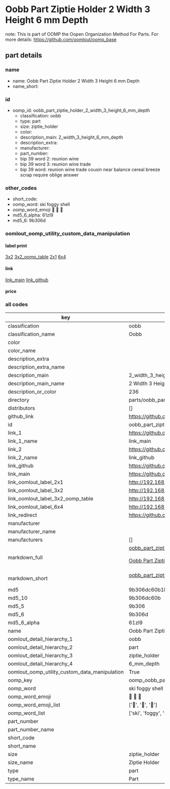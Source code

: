 # Oobb Part Ziptie Holder 2 Width 3 Height 6 mm Depth  

note: This is part of OOMP the Oopen Organization Method For Parts. For more details: https://github.com/oomlout/oomp_base

##  part details
  







### name
* name: Oobb Part Ziptie Holder 2 Width 3 Height 6 mm Depth
* name_short: 
### id
* oomp_id: oobb_part_ziptie_holder_2_width_3_height_6_mm_depth
  * classification: oobb
  * type: part
  * size: ziptie_holder
  * color: 
  * description_main: 2_width_3_height_6_mm_depth
  * description_extra: 
  * manufacturer: 
  * part_number: 
  * bip 39 word 2: reunion wine
  * bip 39 word 3: reunion wine trade
  * bip 39 word: reunion wine trade cousin near balance cereal breeze scrap require oblige answer

### other_codes
* short_code: 
* oomp_word: ski foggy shell
* oomp_word_emoji :ski: :foggy: :shell:
* md5_6_alpha: 61zl9
* md5_6: 9b306d






### oomlout_oomp_utility_custom_data_manipulation
#### label print
[3x2](http://192.168.1.245:1112/?label=oomp%2061zl9)
[3x2_oomp_table](http://192.168.1.108:1112/?label=oomp%2061zl9)
[2x1](http://192.168.1.242:1112/?label=oomp%2061zl9)
[6x4](http://192.168.1.55:1112/?label=oomp%2061zl9)    

#### link

[link_main](https://github.com/oomlout/oomlout_oomp_version_1_messy/tree/main/parts/oobb_part_ziptie_holder_2_width_3_height_6_mm_depth) [link_github](https://github.com/oomlout/oomlout_oomp_version_1_messy/tree/main/parts/oobb_part_ziptie_holder_2_width_3_height_6_mm_depth)                             

#### price







### all codes 
| key | value |  
| --- | --- |  
| classification | oobb |  
| classification_name | Oobb |  
| color |  |  
| color_name |  |  
| description_extra |  |  
| description_extra_name |  |  
| description_main | 2_width_3_height_6_mm_depth |  
| description_main_name | 2 Width 3 Height 6 mm Depth |  
| description_or_color | 236 |  
| directory | parts/oobb_part_ziptie_holder_2_width_3_height_6_mm_depth |  
| distributors | [] |  
| github_link | https://github.com/oomlout/oomlout_oomp_part_src/tree/main/parts/oobb_part_ziptie_holder_2_width_3_height_6_mm_depth |  
| id | oobb_part_ziptie_holder_2_width_3_height_6_mm_depth |  
| link_1 | https://github.com/oomlout/oomlout_oomp_version_1_messy/tree/main/parts/oobb_part_ziptie_holder_2_width_3_height_6_mm_depth |  
| link_1_name | link_main |  
| link_2 | https://github.com/oomlout/oomlout_oomp_version_1_messy/tree/main/parts/oobb_part_ziptie_holder_2_width_3_height_6_mm_depth |  
| link_2_name | link_github |  
| link_github | https://github.com/oomlout/oomlout_oomp_version_1_messy/tree/main/parts/oobb_part_ziptie_holder_2_width_3_height_6_mm_depth |  
| link_main | https://github.com/oomlout/oomlout_oomp_version_1_messy/tree/main/parts/oobb_part_ziptie_holder_2_width_3_height_6_mm_depth |  
| link_oomlout_label_2x1 | http://192.168.1.242:1112/?label=oomp%2061zl9 |  
| link_oomlout_label_3x2 | http://192.168.1.245:1112/?label=oomp%2061zl9 |  
| link_oomlout_label_3x2_oomp_table | http://192.168.1.108:1112/?label=oomp%2061zl9 |  
| link_oomlout_label_6x4 | http://192.168.1.55:1112/?label=oomp%2061zl9 |  
| link_redirect | https://github.com/oomlout/oomlout_oomp_version_1_messy/tree/main/parts/oobb_part_ziptie_holder_2_width_3_height_6_mm_depth |  
| manufacturer |  |  
| manufacturer_name |  |  
| manufacturers | [] |  
| markdown_full | [oobb_part_ziptie_holder_2_width_3_height_6_mm_depth](none)<br>[](none)<br>[Oobb Part Ziptie Holder 2 Width 3 Height 6 Mm Depth](none)<br><br> |  
| markdown_short | [oobb_part_ziptie_holder_2_width_3_height_6_mm_depth](none)<br><br> |  
| md5 | 9b306dc60b1b84b046c9c317cd7ee5c2 |  
| md5_10 | 9b306dc60b |  
| md5_5 | 9b306 |  
| md5_6 | 9b306d |  
| md5_6_alpha | 61zl9 |  
| name | Oobb Part Ziptie Holder 2 Width 3 Height 6 mm Depth |  
| oomlout_detail_hierarchy_1 | oobb |  
| oomlout_detail_hierarchy_2 | part |  
| oomlout_detail_hierarchy_3 | ziptie_holder |  
| oomlout_detail_hierarchy_4 | 6_mm_depth |  
| oomlout_oomp_utility_custom_data_manipulation | True |  
| oomp_key | oomp_oobb_part_ziptie_holder_2_width_3_height_6_mm_depth |  
| oomp_word | ski foggy shell |  
| oomp_word_emoji | :ski: :foggy: :shell: |  
| oomp_word_emoji_list | [':ski:', ':foggy:', ':shell:'] |  
| oomp_word_list | ['ski', 'foggy', 'shell'] |  
| part_number |  |  
| part_number_name |  |  
| short_code |  |  
| short_name |  |  
| size | ziptie_holder |  
| size_name | Ziptie Holder |  
| type | part |  
| type_name | Part |  
